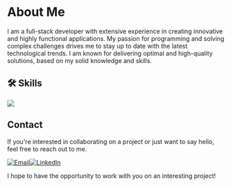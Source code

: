 # **About Me**

I am a full-stack developer with extensive experience in creating innovative and highly functional applications. My passion for programming and solving complex challenges drives me to stay up to date with the latest technological trends. I am known for delivering optimal and high-quality solutions, based on my solid knowledge and skills.

## 🛠 Skills
<a href="https://skillicons.dev">
     <img src="https://skillicons.dev/icons?i=git,html,css,bootstrap,js,jquery,java,php,discord,figma,github,linkedin,express,vite,mongodb,npm,nodejs,webpack,mysql,postgresql,ps,docker,cpp,windows,linux,materialui,react,tailwind,ts,vscode&perline=15" />
   </a>

## **Contact**

If you're interested in collaborating on a project or just want to say hello, feel free to reach out to me.

[![Email](https://img.shields.io/badge/Email-%23D14836?style=flat-square&logo=gmail&logoColor=white)](mailto:velfcodes@gmail.com)[![LinkedIn](https://img.shields.io/badge/LinkedIn-%230077B5?style=flat-square&logo=linkedin&logoColor=white)](https://www.linkedin.com/in/luis-fernando-vasquez-269911273/)

I hope to have the opportunity to work with you on an interesting project!
